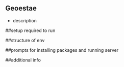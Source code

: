 ## Geoestae 
   - description

##setup required to run

##structure of env

##prompts for installing packages and running server

##additional info
